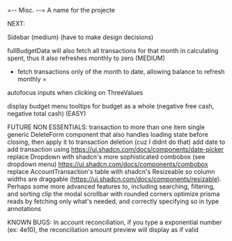 =-- Misc. --=
A name for the projecte

NEXT: 

Sidebar (medium) (have to make design decisions)

fullBudgetData will also fetch all transactions for that month in calculating spent, thus it also refreshes monthly to zero (MEDIUM)
- fetch transactions only of the month to date, allowing balance to refresh monthly =

autofocus inputs when clicking on ThreeValues

display budget menu tooltips for budget as a whole (negative free cash, negative total cash) (EASY)

FUTURE NON ESSENTIALS:
transaction to more than one item
single generic DeleteForm component that also handles loading state before closing, then apply it to transaction deletion (cuz I didnt do that)
add date to add transaction using https://ui.shadcn.com/docs/components/date-picker
replace Dropdown with shadcn's more sophisticated combobox (see dropdown menu) https://ui.shadcn.com/docs/components/combobox
replace AccountTransaction's table with shadcn's Resizeable so column widths are draggable (https://ui.shadcn.com/docs/components/resizable). Perhaps some more advanced features to, including searching, filtering, and sorting
clip the modal scrollbar with rounded corners
optimize prisma reads by fetching only what's needed, and correctly specifying so in type annotations

KNOWN BUGS:
In account reconciliation, if you type a exponential number (ex: 4e10), the reconciliation amount preview will display as if valid
